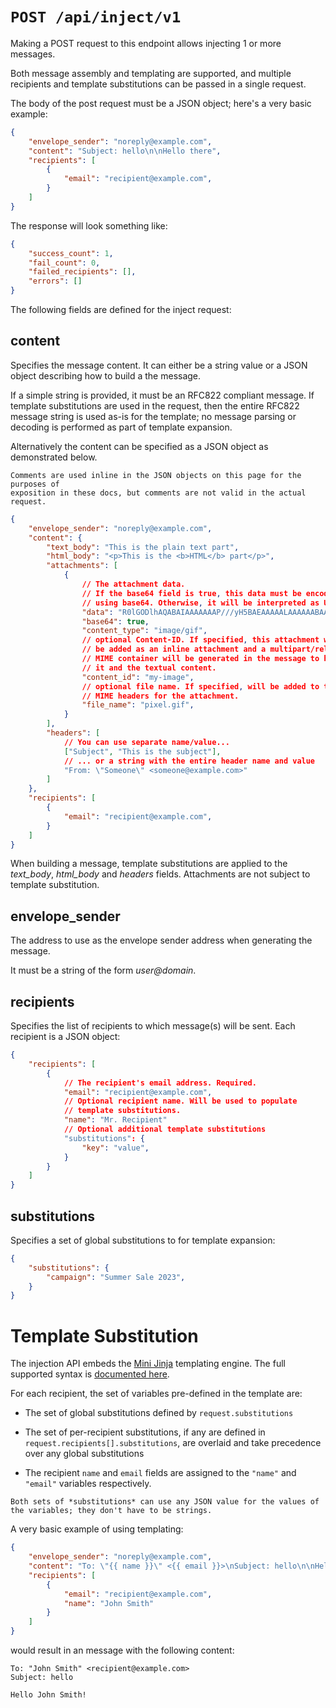 # `POST /api/inject/v1`

Making a POST request to this endpoint allows injecting 1 or more messages.

Both message assembly and templating are supported, and multiple recipients
and template substitutions can be passed in a single request.

The body of the post request must be a JSON object; here's a very basic
example:

```json
{
    "envelope_sender": "noreply@example.com",
    "content": "Subject: hello\n\nHello there",
    "recipients": [
        {
            "email": "recipient@example.com",
        }
    ]
}
```

The response will look something like:

```json
{
    "success_count": 1,
    "fail_count": 0,
    "failed_recipients": [],
    "errors": []
}
```

The following fields are defined for the inject request:

## content

Specifies the message content. It can either be a string value or
a JSON object describing how to build a the message.

If a simple string is provided, it must be an RFC822 compliant
message.  If template substitutions are used in the request, then
the entire RFC822 message string is used as-is for the template;
no message parsing or decoding is performed as part of template
expansion.

Alternatively the content can be specified as a JSON object as
demonstrated below.

```admonish
Comments are used inline in the JSON objects on this page for the purposes of
exposition in these docs, but comments are not valid in the actual request.
```

```json
{
    "envelope_sender": "noreply@example.com",
    "content": {
        "text_body": "This is the plain text part",
        "html_body": "<p>This is the <b>HTML</b> part</p>",
        "attachments": [
            {
                // The attachment data.
                // If the base64 field is true, this data must be encoded
                // using base64. Otherwise, it will be interpreted as UTF-8.
                "data": "R0lGODlhAQABAIAAAAAAAP///yH5BAEAAAAALAAAAAABAAEAAAIBRAA7",
                "base64": true,
                "content_type": "image/gif",
                // optional Content-ID. If specified, this attachment will
                // be added as an inline attachment and a multipart/related
                // MIME container will be generated in the message to hold
                // it and the textual content.
                "content_id": "my-image",
                // optional file name. If specified, will be added to the
                // MIME headers for the attachment.
                "file_name": "pixel.gif",
            }
        ],
        "headers": [
            // You can use separate name/value...
            ["Subject", "This is the subject"],
            // ... or a string with the entire header name and value
            "From: \"Someone\" <someone@example.com>"
        ]
    },
    "recipients": [
        {
            "email": "recipient@example.com",
        }
    ]
}
```

When building a message, template substitutions are applied to the *text_body*,
*html_body* and *headers* fields.  Attachments are not subject to template
substitution.

## envelope_sender

The address to use as the envelope sender address when generating
the message.

It must be a string of the form *user@domain*.

## recipients

Specifies the list of recipients to which message(s) will be sent.
Each recipient is a JSON object:

```json
{
    "recipients": [
        {
            // The recipient's email address. Required.
            "email": "recipient@example.com",
            // Optional recipient name. Will be used to populate
            // template substitutions.
            "name": "Mr. Recipient"
            // Optional additional template substitutions
            "substitutions": {
                "key": "value",
            }
        }
    ]
}
```

## substitutions

Specifies a set of global substitutions to for template expansion:

```json
{
    "substitutions": {
        "campaign": "Summer Sale 2023",
    }
}
```

# Template Substitution

The injection API embeds the [Mini
Jinja](https://docs.rs/minijinja/latest/minijinja/) templating engine.  The
full supported syntax is [documented
here](https://docs.rs/minijinja/latest/minijinja/syntax/index.html).

For each recipient, the set of variables pre-defined in the template are:

* The set of global substitutions defined by `request.substitutions`

* The set of per-recipient substitutions, if any are defined in
  `request.recipients[].substitutions`, are overlaid and take precedence over
  any global substitutions

* The recipient `name` and `email` fields are assigned to the `"name"` and
  `"email"` variables respectively.

```admonish
Both sets of *substitutions* can use any JSON value for the values of
the variables; they don't have to be strings.
```

A very basic example of using templating:

```json
{
    "envelope_sender": "noreply@example.com",
    "content": "To: \"{{ name }}\" <{{ email }}>\nSubject: hello\n\nHello {{ name }}!",
    "recipients": [
        {
            "email": "recipient@example.com",
            "name": "John Smith"
        }
    ]
}
```

would result in an message with the following content:

```
To: "John Smith" <recipient@example.com>
Subject: hello

Hello John Smith!
```

